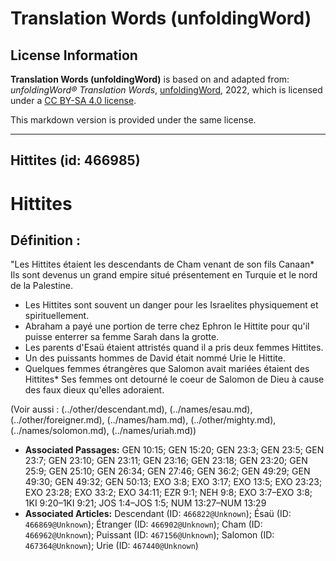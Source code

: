 # Translation Words (unfoldingWord)

## License Information

**Translation Words (unfoldingWord)** is based on and adapted from: _unfoldingWord® Translation Words_, [unfoldingWord](https://unfoldingword.org/utw), 2022, which is licensed under a [CC BY-SA 4.0 license](https://creativecommons.org/licenses/by-sa/4.0/legalcode.en).

This markdown version is provided under the same license.



--------------------------------

## Hittites (id: 466985)

Hittites
========

Définition :
------------

"Les Hittites étaient les descendants de Cham venant de son fils Canaan\* Ils sont devenus un grand empire situé présentement en Turquie et le nord de la Palestine.

* Les Hittites sont souvent un danger pour les Israelites physiquement et spirituellement.
* Abraham a payé une portion de terre chez Ephron le Hittite pour qu'il puisse enterrer sa femme Sarah dans la grotte.
* Les parents d'Esaü étaient attristés quand il a pris deux femmes Hittites.
* Un des puissants hommes de David était nommé Urie le Hittite.
* Quelques femmes étrangères que Salomon avait mariées étaient des Hittites\* Ses femmes ont detourné le coeur de Salomon de Dieu à cause des faux dieux qu'elles adoraient.

(Voir aussi : (../other/descendant.md), (../names/esau.md), (../other/foreigner.md), (../names/ham.md), (../other/mighty.md), (../names/solomon.md), (../names/uriah.md))

* **Associated Passages:** GEN 10:15; GEN 15:20; GEN 23:3; GEN 23:5; GEN 23:7; GEN 23:10; GEN 23:11; GEN 23:16; GEN 23:18; GEN 23:20; GEN 25:9; GEN 25:10; GEN 26:34; GEN 27:46; GEN 36:2; GEN 49:29; GEN 49:30; GEN 49:32; GEN 50:13; EXO 3:8; EXO 3:17; EXO 13:5; EXO 23:23; EXO 23:28; EXO 33:2; EXO 34:11; EZR 9:1; NEH 9:8; EXO 3:7–EXO 3:8; 1KI 9:20–1KI 9:21; JOS 1:4–JOS 1:5; NUM 13:27–NUM 13:29
* **Associated Articles:** Descendant (ID: `466822@Unknown`); Ésaü (ID: `466869@Unknown`); Étranger (ID: `466902@Unknown`); Cham (ID: `466962@Unknown`); Puissant (ID: `467156@Unknown`); Salomon (ID: `467364@Unknown`); Urie (ID: `467440@Unknown`)


